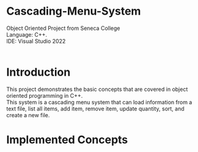 # Cascading-Menu-System
Object Oriented Project from Seneca College<br />Language: C++.<br />IDE: Visual Studio 2022<br /><br />
# Introduction
This project demonstrates the basic concepts that are covered in object oriented programming in C++.<br />This system is a cascading menu system that can load information from a text file, list all items, add item, remove item, update quantity, sort, and create a new file.
# Implemented Concepts
